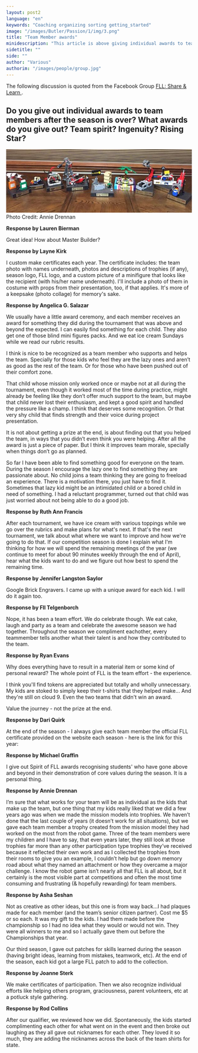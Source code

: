 ```yaml
---
layout: post2
language: "en"
keywords: "Coaching organizing sorting getting_started"
image: "/images/Butler/Passion/1/img/3.png"
title: "Team Member awards"
minidescription: "This article is above giving individual awards to team members."
sidetitle: ""
side: ""
author: "Various"
authorim: "/images/people/group.jpg"
---
```

The following discussion is quoted from the Facebook Group <a href="https://www.facebook.com/groups/FLLShareandLearn/">FLL: Share & Learn </a>.

## Do you give out individual awards to team members after the season is over? What awards do you give out? Team spirit? Ingenuity? Rising Star?

<img src="/images/coachcorner/Trophies.jpg" style="max-width: 100%" />
Photo Credit: Annie Drennan

**Response by Lauren Bierman**

Great idea! How about Master Builder?

**Response by Layne Kirk**

I custom make certificates each year. The certificate includes: the team photo with names underneath, photos and descriptions of trophies (if any), season logo, FLL logo, and a custom picture of a minifigure that looks like the recipient (with his/her name underneath). I'll include a photo of them in costume with props from their presentation, too, if that applies. It's more of a keepsake (photo collage) for memory's sake.

**Response by Angelica G. Salazar**

We usually have a little award ceremony, and each member receives an award for something they did during the tournament that was above and beyond the expected. I can easily find something for each child. They also get one of those blind mini figures packs. And we eat ice cream Sundays while we read our rubric results.

I think is nice to be recognized as a team member who supports and helps the team. Specially for those kids who feel they are the lazy ones and aren’t as good as the rest of the team. Or for those who have been pushed out of their comfort zone.

That child whose mission only worked once or maybe not at all during the tournament, even though it worked most of the time during practice, might already be feeling like they don’t offer much support to the team, but maybe that child never lost their enthusiasm, and kept a good spirit and handled the pressure like a champ. I think that deserves some recognition. Or that very shy child that finds strength and their voice during project presentation.

It is not about getting a prize at the end, is about finding out that you helped the team, in ways that you didn’t even think you were helping. After all the award is just a piece of paper. But I think it improves team morale, specially when things don’t go as planned.

So far I have been able to find something good for everyone on the team. During the season I encourage the lazy one to find something they are passionate about. No child joins a team thinking they are going to freeload an experience. There is a motivation there, you just have to find it. Sometimes that lazy kid might be an intimidated child or a bored child in need of something. I had a reluctant programmer, turned out that child was just worried about not being able to do a good job.

**Response by Ruth Ann Francis**

After each tournament, we have ice cream with various toppings while we go over the rubrics and make plans for what's next. If that's the next tournament, we talk about what where we want to improve and how we're going to do that. If our competition season is done I explain what I'm thinking for how we will spend the remaining meetings of the year (we continue to meet for about 90 minutes weekly through the end of April), hear what the kids want to do and we figure out how best to spend the remaining time.

**Response by Jennifer Langston Saylor**

Google Brick Engravers. I came up with a unique award for each kid. I will do it again too.

**Response by Fll Telgenborch**

Nope, it has been a team effort. We do celebrate though. We eat cake, laugh and party as a team and celebrate the awesome season we had together. Throughout the season we compliment eachother, every teammember tells another what their talent is and how they contributed to the team.

**Response by Ryan Evans**

Why does everything have to result in a material item or some kind of personal reward? The whole point of FLL is the team effort - the experience.

I think you'll find tokens are appreciated but totally and wholly unnecessary. My kids are stoked to simply keep their t-shirts that they helped make... And they're still on cloud 9. Even the two teams that didn't win an award.

Value the journey - not the prize at the end.

**Response by Dari Quirk**

At the end of the season - I always give each team member the official FLL certificate provided on the website each season - here is the link for this year:

**Response by Michael Graffin**

I give out Spirit of FLL awards recognising students' who have gone above and beyond in their demonstration of core values during the season. It is a personal thing.

**Response by Annie Drennan**

I’m sure that what works for your team will be as individual as the kids that make up the team, but one thing that my kids really liked that we did a few years ago was when we made the mission models into trophies. We haven’t done that the last couple of years (it doesn’t work for all situations), but we gave each team member a trophy created from the mission model they had worked on the most from the robot game. Three of the team members were my children and I have to say, that even years later, they still look at those trophies far more than any other participation type trophies they’ve received because it reflected their own work and as I collected the trophies from their rooms to give you an example, I couldn’t help but go down memory road about what they named an attachment or how they overcame a major challenge. I know the robot game isn’t nearly all that FLL is all about, but it certainly is the most visible part at competitions and often the most time consuming and frustrating (& hopefully rewarding) for team members.

**Response by Asha Seshan**

Not as creative as other ideas, but this one is from way back...I had plaques made for each member (and the team’s senior citizen partner). Cost me $5 or so each. It was my gift to the kids. I had them made before the championship so I had no idea what they would or would not win. They were all winners to me and so I actually gave them out before the Championships that year.

Our third season, I gave out patches for skills learned during the season (having bright ideas, learning from mistakes, teamwork, etc). At the end of the season, each kid got a large FLL patch to add to the collection.

**Response by Joanne Sterk**

We make certificates of participation. Then we also recognize individual efforts like helping others program, graciousness, parent volunteers, etc at a potluck style gathering.

**Response by Rod Collins**

After our qualifier, we reviewed how we did. Spontaneously, the kids started complimenting each other for what went on in the event and then broke out laughing as they all gave out nicknames for each other. They loved it so much, they are adding the nicknames across the back of the team shirts for state.


